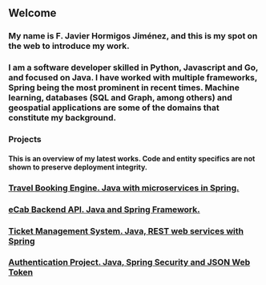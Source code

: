 ## Welcome
### My name is F. Javier Hormigos Jiménez, and this is my spot on the web to introduce my work.

### I am a software developer skilled in Python, Javascript and Go, and focused on Java. I have worked with multiple frameworks, Spring being the most prominent in recent times. Machine learning, databases (SQL and Graph, among others) and geospatial applications are some of the domains that constitute my background.

### Projects
#### This is an overview of my latest works. Code and entity specifics are not shown to preserve deployment integrity.

### [Travel Booking Engine. Java with microservices in Spring.](/projects/tripping/index.html)
### [eCab Backend API. Java and Spring Framework.](/projects/ecab/index.html)
### [Ticket Management System. Java, REST web services with Spring](/projects/gigantick/index.html)
### [Authentication Project. Java, Spring Security and JSON Web Token](/projects/authenticate/index.html)

